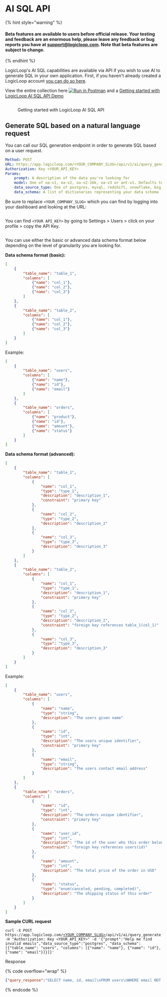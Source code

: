 # AI SQL API

{% hint style="warning" %}
#### Beta features are available to users before official release. Your testing and feedback are an enormous help, please leave any feedback or bug reports you have at support@logicloop.com. Note that beta features are subject to change.
{% endhint %}

LogicLoop's AI SQL capabilities are available via API if you wish to use AI to generate SQL in your own application. First, if you haven't already created a LogicLoop account [you can do so here](https://app.logicloop.com/setup).&#x20;

View the entire collection here [![Run in Postman](https://run.pstmn.io/button.svg)](https://app.getpostman.com/run-collection/22799714-ce94ed72-ebd6-4b85-ad5d-f0ece7a5c84a?action=collection%2Ffork\&collection-url=entityId%3D22799714-ce94ed72-ebd6-4b85-ad5d-f0ece7a5c84a%26entityType%3Dcollection%26workspaceId%3D0597b094-e6c6-4b98-97b2-555b71433459) and a [Getting started with LogicLoop AI SQL API Demo ](https://www.loom.com/share/e6652b5f00ab4b40896073b5d299de29)

<figure><img src="https://cdn.loom.com/sessions/thumbnails/e6652b5f00ab4b40896073b5d299de29-with-play.gif" alt=""><figcaption><p>Getting started with LogicLoop AI SQL API</p></figcaption></figure>

## Generate SQL based on a natural language request

You can call our SQL generation endpoint in order to generate SQL based on a user request.&#x20;

```yaml
Method: POST
URL: https://app.logicloop.com/<YOUR_COMPANY_SLUG>/api/v1/ai/query_generate 
Authorization: Key <YOUR_API_KEY>
Params:
    prompt: A description of the data you're looking for
    model: One of oa-v1, oa-v2, oa-v2-16k, oa-v3 or ant-v1. Defaults to oa-v1.
    data_source_type: One of postgres, mysql, redshift, snowflake, big_query or oracle
    data_schema: A list of dictionaries representing your data schema
```

Be sure to replace `<YOUR_COMPANY_SLUG>` which you can find by logging into your dashboard and looking at the URL:

<figure><img src="../.gitbook/assets/Screenshot 2023-05-30 at 10.03.57 AM.png" alt=""><figcaption></figcaption></figure>

You can find `<YOUR API_KEY>` by going to Settings > Users > click on your profile > copy the API Key.

<figure><img src="../.gitbook/assets/Untitled - 2023-05-30T100923.300.png" alt=""><figcaption></figcaption></figure>

You can use either the basic or advanced data schema format below depending on the level of granularity you are looking for.&#x20;

**Data schema format (basic):**

```json
[
	{
		"table_name": "table_1",
		"columns": [
			{"name": "col_1"},
			{"name": "col_2"},
			{"name": "col_3"}
		]
	},
	{
		"table_name": "table_2",
		"columns": [
			{"name": "col_1"},
			{"name": "col_2"},
			{"name": "col_3"}
		]
	}
]

```

Example:

```json
[
	{
		"table_name": "users",
		"columns": [
			{"name": "name"},
			{"name": "id"},
			{"name": "email"}
		]
	},
	{
		"table_name": "orders",
		"columns": [
			{"name": "product"},
			{"name": "id"},
			{"name": "amount"},
			{"name": "status"}
		]
	}
]
```

**Data schema format (advanced):**

```json
[
	{
		"table_name": "table_1",
		"columns": [
			{
				"name": "col_1",
				"type": "type_1",
				"description": "description_1",
				"constraint": "primary key"
			},
			{
				"name": "col_2",
				"type": "type_2",
				"description": "description_2"
			},
			{
				"name": "col_3",
				"type": "type_3",
				"description": "description_3"
			}
		]
	},
	{
		"table_name": "table_2",
		"columns": [
			{
				"name": "col_1",
				"type": "type_1",
				"description": "description_1",
				"constraint": "primary key"
			},
			{
				"name": "col_2",
				"type": "type_2",
				"description": "description_2",
				"constraint": "foreign key references table_1(col_1)"
			},
			{
				"name": "col_3",
				"type": "type_3",
				"description": "description_3"
			}
		]
	}
]
```

Example:

```json
[
	{
		"table_name": "users",
		"columns": [
			{
				"name": "name",
				"type": "string",
				"description": "The users given name"
			},
			{
				"name": "id",
				"type": "int",
				"description": "The users unique identifier",
				"constraint": "primary key"
			},
			{
				"name": "email",
				"type": "string",
				"description": "The users contact email address"
			}
		]
	},
	{
		"table_name": "orders",
		"columns": [
			{
				"name": "id",
				"type": "int",
				"description": "The orders unique identifier",
				"constraint": "primary key"
			},
			{
				"name": "user_id",
				"type": "int",
				"description": "The id of the user who this order belongs to",
				"constraint": "foreign key references users(id)"
			},
			{
				"name": "amount",
				"type": "int",
				"description": "The total price of the order in USD"
			},
			{
				"name": "status",
				"type": "enum(canceled, pending, completed)",
				"description": "The shipping status of this order"
			}
		]
	}
]

```

**Sample CURL request**

<pre class="language-bash" data-overflow="wrap" data-line-numbers><code class="lang-bash">curl -X POST https://app.logicloop.com/<a data-footnote-ref href="#user-content-fn-1">&#x3C;YOUR_COMPANY_SLUG></a>/api/v1/ai/query_generate -H "Authorization: Key &#x3C;YOUR_API_KEY>" -d '{"prompt":"Help me find invalid emails","data_source_type":"postgres", "data_schema": [{"table_name": "users", "columns": [{"name": "name"}, {"name": "id"}, {"name": "email"}]}]}' 
</code></pre>

Response

{% code overflow="wrap" %}
```json
{"query_response":"SELECT name, id, email\nFROM users\nWHERE email NOT LIKE '%@%.%';\n"}
```
{% endcode %}





[^1]: 
